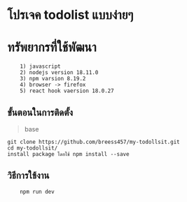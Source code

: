 # โปรเจค todolist แบบง่ายๆ

# ทรัพยากรที่ใช้พัฒนา

		1) javascript
		2) nodejs version 18.11.0
		3) npm varsion 8.19.2
		4) browser -> firefox
		5) react hook vaersion 18.0.27

## ขั้นตอนในการติดตั้ง

> base

	git clone https://github.com/breess457/my-todollsit.git
	cd my-todollsit/
	install package โดยใช้ npm install --save

## วิธีการใช้งาน

		npm run dev
